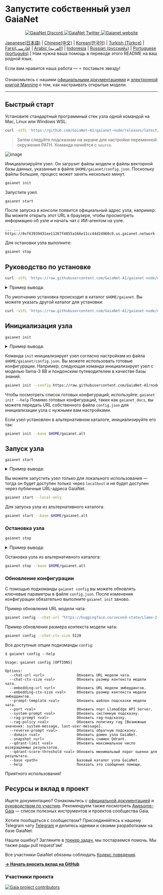 # Запустите собственный узел GaiaNet

<p align="center">
  <a href="https://discord.gg/gaianet-ai">
    <img src="https://img.shields.io/badge/chat-Discord-7289DA?logo=discord" alt="GaiaNet Discord">
  </a>
  <a href="https://twitter.com/Gaianet_AI">
    <img src="https://img.shields.io/badge/Twitter-1DA1F2?logo=twitter&amp;logoColor=white" alt="GaiaNet Twitter">
  </a>
   <a href="https://www.gaianet.ai/">
    <img src="https://img.shields.io/website?up_message=Website&url=https://www.gaianet.ai/" alt="Gaianet website">
  </a>
</p>

[Japanese(日本語)](README-ja.md) | [Chinese(中文)](README-cn.md) | [Korean(한국어)](README-kr.md) | [Turkish (Türkçe)](README-tr.md) | [Farsi(فارسی)](README-fa.md) | [Arabic (العربية)](README-ar.md) | [Indonesia](README-id.md) | [Russian (русскийة)](README-ru.md) | [Portuguese (português)](README-pt.md) | Нам нужна ваша помощь в переводе этого README на ваш родной язык.

Если вам нравится наша работа — ⭐ поставьте звезду!

Ознакомьтесь с нашими [официальными документациями](https://docs.gaianet.ai/) и [электронной книгой Manning](https://www.manning.com/liveprojectseries/open-source-llms-on-your-own-computer) о том, как настраивать открытые модели.

---

## Быстрый старт

Установите стандартный программный стек узла одной командой на Mac, Linux или Windows WSL.

```bash
curl -sSfL 'https://github.com/GaiaNet-AI/gaianet-node/releases/latest/download/install.sh' | bash
```

> Затем следуйте подсказкам на экране для настройки переменной окружения PATH. Команда начнётся с `source`.

![image](https://github.com/user-attachments/assets/dc75817c-9a54-4994-ab90-1efb1a018b17)

Инициализируйте узел. Он загрузит файлы модели и файлы векторной базы данных, указанные в файле `$HOME/gaianet/config.json`. Поскольку файлы большие, процесс может занять несколько минут.

```bash
gaianet init
```

Запустите узел.

```bash
gaianet start
```

После запуска в консоли появится официальный адрес узла, например:
Вы можете открыть этот URL в браузере, чтобы просмотреть информацию об узле и начать чат с ИИ-агентом на узле.

```
... ... https://0xf63939431ee11267f4855a166e11cc44d24960c0.us.gaianet.network
```

Для остановки узла выполните:

```bash
gaianet stop
```

## Руководство по установке

```bash
curl -sSfL 'https://raw.githubusercontent.com/GaiaNet-AI/gaianet-node/main/install.sh' | bash
```

<details><summary>Пример вывода: </summary>

```console
[+] Downloading default config file ...

[+] Downloading nodeid.json ...

[+] Installing WasmEdge with wasi-nn_ggml plugin ...

Info: Detected Linux-x86_64

Info: WasmEdge Installation at /home/azureuser/.wasmedge

Info: Fetching WasmEdge-0.13.5

/tmp/wasmedge.2884467 ~/gaianet
######################################################################## 100.0%
~/gaianet
Info: Fetching WasmEdge-GGML-Plugin

Info: Detected CUDA version:

/tmp/wasmedge.2884467 ~/gaianet
######################################################################## 100.0%
~/gaianet
Installation of wasmedge-0.13.5 successful
WasmEdge binaries accessible

    The WasmEdge Runtime wasmedge version 0.13.5 is installed in /home/azureuser/.wasmedge/bin/wasmedge.


[+] Installing Qdrant binary...
    * Download Qdrant binary
################################################################################################## 100.0%

    * Initialize Qdrant directory

[+] Downloading the rag-api-server.wasm ...
################################################################################################## 100.0%

[+] Downloading dashboard ...
################################################################################################## 100.0%
```

</details>

По умолчанию установка происходит в каталог `$HOME/gaianet`. Вы можете указать другой каталог для установки:

```bash
curl -sSfL 'https://raw.githubusercontent.com/GaiaNet-AI/gaianet-node/main/install.sh' | bash -s -- --base $HOME/gaianet.alt
```

## Инициализация узла

```
gaianet init
```

<details><summary>Пример вывода:</summary>

```bash
[+] Downloading Llama-2-7b-chat-hf-Q5_K_M.gguf ...
############################################################################################################################## 100.0%############################################################################################################################## 100.0%

[+] Downloading all-MiniLM-L6-v2-ggml-model-f16.gguf ...

############################################################################################################################## 100.0%############################################################################################################################## 100.0%

[+] Creating 'default' collection in the Qdrant instance ...

    * Start a Qdrant instance ...

    * Remove the existed 'default' Qdrant collection ...

    * Download Qdrant collection snapshot ...
############################################################################################################################## 100.0%############################################################################################################################## 100.0%

    * Import the Qdrant collection snapshot ...

    * Recovery is done successfully
```

</details>

Команда `init` инициализирует узел согласно настройкам из файла `$HOME/gaianet/config.json`. Вы можете использовать готовые конфигурации. Например, следующая команда инициализирует узел с моделью llama-3 8B и лондонским путеводителем в качестве базы знаний.

```bash
gaianet init --config https://raw.githubusercontent.com/GaiaNet-AI/node-configs/main/llama-3-8b-instruct_london/config.json
```

Чтобы посмотреть список готовых конфигураций, используйте: `gaianet init --help`
Помимо готовых конфигураций, таких как `gaianet_docs`, вы можете передать URL собственного файла `config.json` для инициализации узла с нужными вам настройками.

Если узел установлен в альтернативном каталоге, инициализируйте его так:

```bash
gaianet init --base $HOME/gaianet.alt
```

## Запуск узла

```
gaianet start
```

<details><summary>Пример вывода:</summary>

```bash
[+] Starting Qdrant instance ...

    Qdrant instance started with pid: 39762

[+] Starting LlamaEdge API Server ...

    Run the following command to start the LlamaEdge API Server:

wasmedge --dir .:./dashboard --nn-preload default:GGML:AUTO:Llama-2-7b-chat-hf-Q5_K_M.gguf --nn-preload embedding:GGML:AUTO:all-MiniLM-L6-v2-ggml-model-f16.gguf rag-api-server.wasm --model-name Llama-2-7b-chat-hf-Q5_K_M,all-MiniLM-L6-v2-ggml-model-f16 --ctx-size 4096,384 --prompt-template llama-2-chat --qdrant-collection-name default --web-ui ./ --socket-addr 0.0.0.0:8080 --log-prompts --log-stat --rag-prompt "Use the following pieces of context to answer the user's question.\nIf you don't know the answer, just say that you don't know, don't try to make up an answer.\n----------------\n"


    LlamaEdge API Server started with pid: 39796
```

</details>

Вы можете запустить узел только для локального использования — тогда он будет доступен только через `localhost` и не будет доступен через публичные URL-адреса GaiaNet.

```bash
gaianet start --local-only
```

Для запуска узла из альтернативного каталога:

```bash
gaianet start --base $HOME/gaianet.alt
```

### Остановка узла

```bash
gaianet stop
```

<details><summary>Пример вывода:</summary>

```bash
[+] Stopping WasmEdge, Qdrant and frpc ...
```

</details>

Остановка узла из альтернативного каталога:

```bash
gaianet stop --base $HOME/gaianet.alt
```

### Обновление конфигурации

С помощью подкоманды `gaianet config` вы можете обновлять ключевые параметры в файле `config.json`. После изменения конфигурации обязательно выполните `gaianet init` заново.

Пример обновления URL модели чата:

```bash
gaianet config --chat-url "https://huggingface.co/second-state/Llama-2-13B-Chat-GGUF/resolve/main/Llama-2-13b-chat-hf-Q5_K_M.gguf"
```

Пример обновления размера контекста модели чата:

```bash
gaianet config --chat-ctx-size 5120
```

Все доступные опции подкоманды `config`:

```console
$ gaianet config --help

Usage: gaianet config [OPTIONS]

Options:
  --chat-url <url>               Обновить URL модели чата.
  --chat-ctx-size <val>          Обновить размер контекста модели чата.
  --embedding-url <url>          Обновить URL модели эмбеддингов.
  --embedding-ctx-size <val>     Обновить размер контекста модели эмбеддингов.
  --prompt-template <val>        Обновить шаблон подсказки модели чата.
  --port <val>                   Обновить порт LlamaEdge API Server.
  --system-prompt <val>          Обновить системную подсказку.
  --rag-prompt <val>             Обновить rag-подсказку.
  --rag-policy <val>             Обновить политику rag [Возможные значения: system-message, last-user-message].
  --reverse-prompt <val>         Обновить обратную подсказку.
  --domain <val>                 Обновить домен узла GaiaNet.
  --snapshot <url>               Обновить снимок Qdrant.
  --qdrant-limit <val>           Обновить максимальное число возвращаемых результатов.
  --qdrant-score-threshold <val> Обновить минимальный порог оценки для результата.
  --base <path>                  Базовый каталог узла GaiaNet.
  --help                         Показать это сообщение помощи.
```

Приятного использования!

## Ресурсы и вклад в проект

Ищете документацию? Ознакомьтесь с [официальной документацией](https://docs.gaianet.ai/intro) и [руководством по участию](https://github.com/Gaianet-AI/gaianet-node/blob/main/.github/CONTRIBUTING.md). Рекомендуем также посмотреть [Awesome-Gaia](https://github.com/GaiaNet-AI/awesome-gaia) — список полезных инструментов и проектов сообщества Gaia.

Хотите пообщаться с сообществом? Присоединяйтесь к нашему Telegram чату [Telegram](https://t.me/+a0bJInD5lsYxNDJl) и делитесь идеями и своими разработками на базе GaiaNet.

Нашли ошибку? Загляните в [трекер задач](https://github.com/GaiaNet-AI/gaianet-node/issues), мы постараемся помочь. Мы также рады pull request'ам!

Все участники GaiaNet обязаны соблюдать [Кодекс поведения](https://github.com/Gaianet-AI/gaianet-node/blob/main/.github/CODE_OF_CONDUCT.md).

[**→ Начать вносить вклад на GitHub**](https://github.com/Gaianet-AI/gaianet-node/blob/main/.github/CONTRIBUTING.md)

### Участники проекта

<a href="https://github.com/GaiaNet-AI/gaianet-node/graphs/contributors">
  <img src="https://contrib.rocks/image?repo=GaiaNet-AI/gaianet-node" alt="Gaia project contributors" />
</a>
